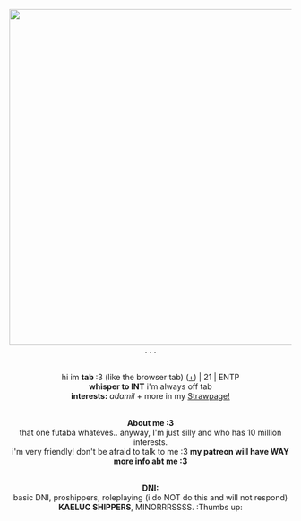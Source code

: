 <p align="center">
    <img width="600" src="https://i.postimg.cc/j2kvD1Hn/ezgif-4-372efdcae5.gif"/>
        . . . 
<p align="center">
</br>hi im <b>tab </b> :3 (like the browser tab) (<a href=https://en.pronouns.page/@Adamilcake>+</a>) | 21 | ENTP
<br><b>whisper to INT</b> i'm always off tab 
<br><b>interests:</b> <i>adamil</i> + more in my  <a href=https://alibaba.straw.page/>Strawpage!</a>
<p align="center">
    <br><b>About me :3 </b>
 <br>that one futaba whateves.. anyway, I'm just silly and who has 10 million interests. <br>i'm very friendly! don't be afraid to talk to me :3 <b> my patreon will have WAY more info abt me :3 </b>
<p align="center">
    <br><b>DNI:</b>
 <br>basic DNI, proshippers, roleplaying (i do NOT do this and will not respond) <br><b>KAELUC SHIPPERS</b>, MINORRRSSSS. :Thumbs up:
